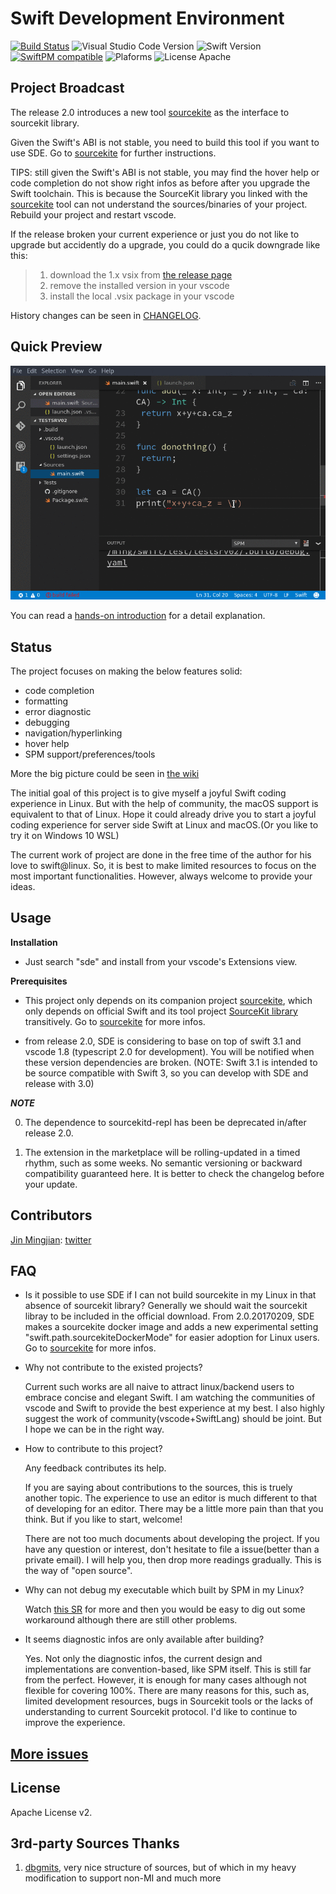 # Swift Development Environment

[![Build Status](https://travis-ci.org/jinmingjian/sde.svg?branch=master)](https://travis-ci.org/jinmingjian/sde) ![Visual Studio Code Version](https://img.shields.io/badge/Visual%20Studio%20Code-1.9.0-6193DF.svg) ![Swift Version](https://img.shields.io/badge/Swift-3.1.0-orange.svg) [![SwiftPM compatible](https://img.shields.io/badge/SwiftPM-compatible-brightgreen.svg)](https://github.com/apple/swift-package-manager) ![Plaforms](https://img.shields.io/badge/Platform-Linux|macOS-lightgrey.svg) ![License Apache](https://img.shields.io/badge/License-Apache%20v2-lightgrey.svg)

## Project Broadcast
The release 2.0 introduces a new tool [sourcekite](https://github.com/jinmingjian/sourcekite) as the interface to sourcekit library. 

Given the Swift's ABI is not stable, you need to build this tool if you want to use SDE. Go to [sourcekite](https://github.com/jinmingjian/sourcekite) for further instructions.

TIPS: still given the Swift's ABI is not stable, you may find the hover help or code completion do not show right infos as before after you upgrade the Swift toolchain. This is because the SourceKit library you linked with the [sourcekite](https://github.com/jinmingjian/sourcekite) tool can not understand the sources/binaries of your project. Rebuild your project and restart vscode.


If the release broken your current experience or just you do not like to upgrade but accidently do a upgrade, you could do a qucik downgrade like this: 

> 1. download the 1.x vsix from [the release page](https://github.com/jinmingjian/sde/releases)
> 2. remove the installed version in your vscode
> 3. install the local .vsix package in your vscode

History changes can be seen in [CHANGELOG](CHANGELOG.md).

## Quick Preview
![preview](docs/preview.gif)

You can read a [hands-on introduction](http://blog.dirac.io/2017/01/11/get_started_sde.html) for a detail explanation.

## Status
The project focuses on making the below features solid:
* code completion
* formatting
* error diagnostic
* debugging
* navigation/hyperlinking
* hover help
* SPM support/preferences/tools

More the big picture could be seen in [the wiki](https://github.com/jinmingjian/sde/wiki)

The initial goal of this project is to give myself a joyful Swift coding experience in Linux. But with the help of community, the macOS support is equivalent to that of Linux. Hope it could already drive you to start a joyful coding experience for server side Swift at Linux and macOS.(Or you like to try it on Windows 10 WSL)

The current work of project are done in the free time of the author for his love to swift@linux. So, it is best to make limited resources to focus on the most important functionalities. However, always welcome to provide your ideas.  

## Usage
__Installation__

  - Just search "sde" and install from your vscode's Extensions view.

__Prerequisites__

  - This project only depends on its companion project [sourcekite](https://github.com/jinmingjian/sourcekite), which only depends on official Swift and its tool project [SourceKit library](https://github.com/apple/swift/tree/master/tools/SourceKit) transitively. Go to [sourcekite](https://github.com/jinmingjian/sourcekite) for more infos.

  - from release 2.0,  SDE is considering to base on top of swift 3.1 and vscode 1.8 (typescript 2.0 for development). You will be notified when these version dependencies are broken. (NOTE: Swift 3.1 is intended to be source compatible with Swift 3, so you can develop with SDE and release with 3.0)

__*NOTE*__

  0. The dependence to sourcekitd-repl has been be deprecated in/after release 2.0.   

  1. The extension in the marketplace will be rolling-updated in a timed rhythm, such as some weeks. No semantic versioning or backward compatibility guaranteed here. It is better to check the changelog before your update.

 
## Contributors
[Jin Mingjian](mailto:jin.phd@gmail.com): [twitter](https://twitter.com/JinMingjian)

## FAQ
* Is it possible to use SDE if I can not build sourcekite in my Linux in that absence of sourcekit library?
  Generally we should wait the sourcekit libray to be included in the official download. From 2.0.20170209, SDE makes a sourcekite docker image and adds a new experimental setting "swift.path.sourcekiteDockerMode" for easier adoption for Linux users. Go to [sourcekite](https://github.com/jinmingjian/sourcekite) for more infos.

* Why not contribute to the existed projects?

  Current such works are all naive to attract linux/backend users to embrace concise and elegant Swift. I am watching the communities of vscode and Swift to provide the best experience at my best. I also highly suggest the work of community(vscode+SwiftLang) should be joint. But I hope we can be in the right way. 

* How to contribute to this project?

  Any feedback contributes its help.

  If you are saying about contributions to the sources, this is truely another topic. The experience to use an editor is much different to that of developing for an editor. There may be a little more pain than that you think. But if you like to start, welcome! 

  There are not too much documents about developing the project. If you have any question or interest, don't hesitate to file a issue(better than a private email). I will help you, then drop more readings gradually. This is the way of "open source". 

* Why can not debug my executable which built by SPM in my Linux?
   
  Watch [this SR](https://bugs.swift.org/browse/SR-3280) for more and then you would be easy to dig out some workaround although there are still other problems.

* It seems diagnostic infos are only available after building?
  
  Yes. Not only the diagnostic infos, the current design and implementations are convention-based, like SPM itself. This is still far from the perfect. However, it is enough for many cases although not flexible for covering 100%. There are many reasons for this, such as, limited development resources, bugs in Sourcekit tools or the lacks of understanding to current Sourcekit protocol. I'd like to continue to improve the experience.

## [More issues](https://github.com/jinmingjian/sde/issues)

## License
Apache License v2.

## 3rd-party Sources Thanks 
1. [dbgmits](https://github.com/enlight/dbgmits), very nice structure of sources, but of which in my heavy modification to support non-MI and much more
